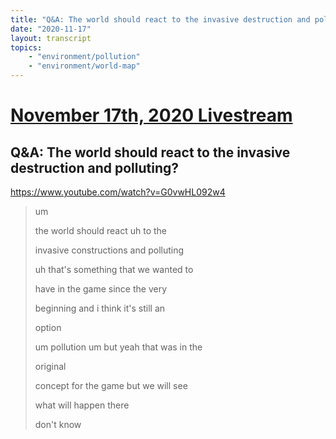 ```yaml
---
title: "Q&A: The world should react to the invasive destruction and polluting?"
date: "2020-11-17"
layout: transcript
topics:
    - "environment/pollution"
    - "environment/world-map"
---
```

# [November 17th, 2020 Livestream](../2020-11-17.md)
## Q&A: The world should react to the invasive destruction and polluting?
https://www.youtube.com/watch?v=G0vwHL092w4
> um
> 
> the world should react uh to the
> 
> invasive constructions and polluting
> 
> uh that's something that we wanted to
> 
> have in the game since the very
> 
> beginning and i think it's still an
> 
> option
> 
> um pollution um but yeah that was in the
> 
> original
> 
> concept for the game but we will see
> 
> what will happen there
> 
> don't know
> 
